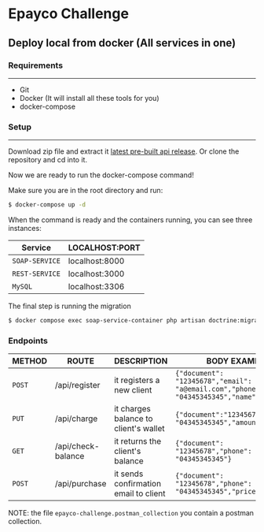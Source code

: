 # Epayco Challenge

## Deploy local from docker (All services in one)

### Requirements

---

- Git
- Docker (It will install all these tools for you)
- docker-compose 

### Setup

---

Download zip file and extract it [latest pre-built api release](https://github.com/alnj2010/ePayco-challenge). Or clone the repository and cd into it.

Now we are ready to run the docker-compose command!

Make sure you are in the root directory and run:

```sh
$ docker-compose up -d

```

When the command is ready and the containers running, you can see three instances:

| Service   | LOCALHOST:PORT  |
| --------- | --------------- |
| `SOAP-SERVICE` | localhost:8000 |
| `REST-SERVICE`     | localhost:3000  |
| `MySQL`     | localhost:3306  |

The final step is running the migration

```sh
$ docker compose exec soap-service-container php artisan doctrine:migrations:migrate

```

### Endpoints

| METHOD   | ROUTE  |DESCRIPTION| BODY EXAMPLE|
| --------- | --------------- | --------------- | ---------------|
| `POST` | /api/register| it registers a new client |`{"document": "12345678","email": "a@email.com","phone": "04345345345","name": "myname"}`|
| `PUT`     | /api/charge  | it charges balance to client's wallet |`{"document":"12345678","phone": "04345345345","amount": 300}`|
| `GET`     | /api/check-balance  | it returns the client's balance |`{"document": "12345678","phone": "04345345345"}`|
| `POST`     | /api/purchase  | it sends confirmation email to client|`{"document": "12345678","phone": "04345345345","price":50}`|

NOTE: the file `epayco-challenge.postman_collection` you contain a postman collection.